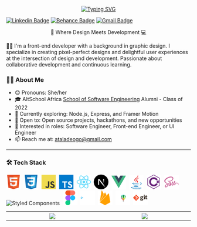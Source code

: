 <div align="center">

[![Typing SVG](https://readme-typing-svg.demolab.com?font=Montserrat&weight=600&pause=1000&color=${theme-color}&center=true&repeat=false&random=false&width=435&lines=Hello+there.+I'm+Talade.+%F0%9F%91%8B%F0%9F%8F%BE)](https://git.io/typing-svg)

</div>

[![Linkedin Badge](https://img.shields.io/badge/-LinkedIn-blue?style=for-the-badge&logo=Linkedin&logoColor=white&link=https://www.linkedin.com/in/taladeogo/)](https://www.linkedin.com/in/taladeogo/)
[![Behance Badge](https://img.shields.io/badge/-Behance-100000?style=for-the-badge&logo=Behance&logoColor=white&labelColor=354B86&color=354B86&Link=https://www.behance.net/taladeogo)](https://www.behance.net/taladeogo)
[![Gmail Badge](https://img.shields.io/badge/Gmail-D14836?style=for-the-badge&logo=gmail&logoColor=white)](mailto:ataladeogo@gmail.com)

<div align="center">
  <p>🎨 Where Design Meets Development 💻</p>
</div>

:woman_technologist: I'm a front-end developer with a background in graphic design. I specialize in creating pixel-perfect designs and delightful user experiences at the intersection of design and development. Passionate about collaborative development and continuous learning.

### 👩‍💻 About Me

- 😊 Pronouns: She/her
- 🎓 AltSchool Africa [School of Software Engineering](https://altschoolafrica.com/schools/engineering) Alumni - Class of 2022
- 🌱 Currently exploring: Node.js, Express, and Framer Motion
- 🤝 Open to: Open source projects, hackathons, and new opportunities
- 💼 Interested in roles: Software Engineer, Front-end Engineer, or UI Engineer
- 📫 Reach me at: ataladeogo@gmail.com

---

### 🛠️ Tech Stack

<div>
<img src="https://github.com/devicons/devicon/blob/master/icons/html5/html5-original.svg" title="HTML" alt="HTML" width="40" height="40"/>&nbsp;
<img src="https://github.com/devicons/devicon/blob/master/icons/css3/css3-original.svg" title="CSS3" alt="CSS3" width="40" height="40"/>&nbsp;
<img src="https://github.com/devicons/devicon/blob/master/icons/javascript/javascript-original.svg" title="JavaScript" alt="JavaScript" width="40" height="40"/>&nbsp;
<img src="https://github.com/devicons/devicon/blob/master/icons/typescript/typescript-original.svg" title="Typescript" alt="Typescript" width="40" height="40"/>&nbsp;
<img src="https://github.com/devicons/devicon/blob/master/icons/react/react-original.svg" title="React" alt="React" width="40" height="40"/>&nbsp;
<img src="https://github.com/devicons/devicon/blob/master/icons/nextjs/nextjs-original.svg" title="Next" alt="Next" width="40" height="40"/>&nbsp;
<img src="https://github.com/devicons/devicon/blob/master/icons/vuejs/vuejs-original.svg" title="Vue" alt="Vue" width="40" height="40"/>&nbsp;
<img src="https://github.com/devicons/devicon/blob/master/icons/java/java-original.svg" title="Java" alt="Java" width="40" height="40"/>&nbsp;
<img src="https://github.com/devicons/devicon/blob/master/icons/csharp/csharp-line.svg" title="C Sharp" alt="C Sharp" width="40" height="40"/>&nbsp;
<img src="https://github.com/devicons/devicon/blob/master/icons/sass/sass-original.svg" title="SASS" alt="SASS" width="40" height="40"/>&nbsp;
<img src="https://github.com/styled-components/brand/blob/master/styled-components.svg" title="Styled Components" alt="Styled Components" width="40" height="40"/>&nbsp;
<img src="https://github.com/devicons/devicon/blob/master/icons/figma/figma-original.svg" title="Figma" alt="Figma" width="40" height="40"/>&nbsp;
<img src="https://github.com/devicons/devicon/blob/master/icons/tailwindcss/tailwindcss-original-wordmark.svg" title="Tailwind" alt="Tailwind" width="40" height="40"/>&nbsp;
<img src="https://github.com/devicons/devicon/blob/master/icons/firebase/firebase-plain.svg" title="Firebase" alt="Firebase" width="40" height="40"/>&nbsp;
<img src="https://github.com/Wilberson-Roberto/Wilberson-Roberto/blob/main/img/coreldraw.svg" title="Corel Draw" alt="Corel draw" width="40" height="40"/>&nbsp;
<img src="https://github.com/devicons/devicon/blob/master/icons/git/git-original-wordmark.svg" title="Git" alt="Git" width="40" height="40"/>
</div>

<table align="center">
  <tr>
    <td align="center" width="450">
      <img align=center src="https://github-readme-stats.vercel.app/api?username=TaladeogoA&show_icons=true&theme=graywhite">
    </td>
    <td align="center" width="450">
      <img align=center src="https://spotify-github-profile.kittinanx.com/api/view?uid=31ou6nkcvrawxss4nyazgkxhusru&cover_image=true&theme=novatorem&show_offline=false&background_color=121212&interchange=false&bar_color=53b14f&bar_color_cover=false">
    </td>
  </tr>
</table>

